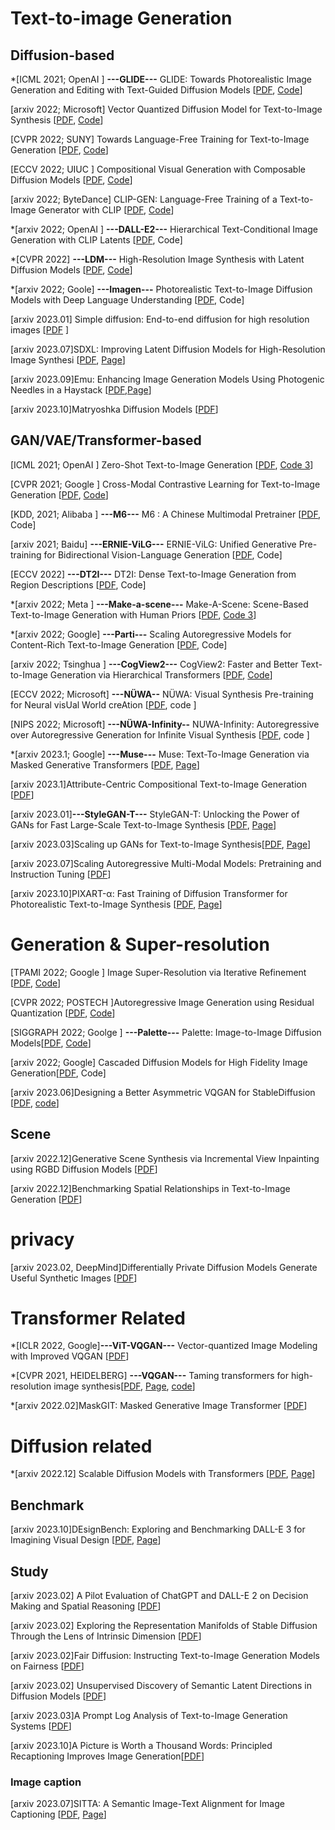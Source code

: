 # Text-to-image Generation 

## Diffusion-based 

*[ICML 2021; OpenAI ] **---GLIDE---** GLIDE: Towards Photorealistic Image Generation and Editing with Text-Guided Diffusion Models \[[PDF](https://arxiv.org/pdf/2112.10741.pdf), [Code](https://github.com/openai/glide-text2im)\]

[arxiv 2022; Microsoft] Vector Quantized Diffusion Model for Text-to-Image Synthesis \[[PDF](https://arxiv.org/pdf/2111.14822.pdf), [Code](https://github.com/cientgu/VQ-Diffusion)\]

[CVPR 2022; SUNY] Towards Language-Free Training for Text-to-Image Generation \[[PDF](https://openaccess.thecvf.com/content/CVPR2022/papers/Zhou_Towards_Language-Free_Training_for_Text-to-Image_Generation_CVPR_2022_paper.pdf), [Code](https://github.com/drboog/Lafite)\]

[ECCV 2022; UIUC ] Compositional Visual Generation with Composable Diffusion Models \[[PDF](https://arxiv.org/pdf/2206.01714.pdf), [Code](https://github.com/energy-based-model/Compositional-Visual-Generation-with-Composable-Diffusion-Models-PyTorch)\]

[arxiv 2022; ByteDance] CLIP-GEN: Language-Free Training of a Text-to-Image Generator with CLIP \[[PDF](https://arxiv.org/pdf/2203.00386.pdf), [Code](https://github.com/HFAiLab/clip-gen)\]

*[arxiv 2022; OpenAI ]  **---DALL-E2---** Hierarchical Text-Conditional Image Generation with CLIP Latents \[[PDF](https://arxiv.org/pdf/2204.06125.pdf), Code\]

*[CVPR 2022] **---LDM---** High-Resolution Image Synthesis with Latent Diffusion Models \[[PDF](https://arxiv.org/pdf/2112.10752.pdf), [Code](https://github.com/CompVis/latent-diffusion)\]

*[arxiv 2022; Goole] **---Imagen---**  Photorealistic Text-to-Image Diffusion Models with Deep Language Understanding \[[PDF](https://arxiv.org/pdf/2205.11487.pdf), Code\]

[arxiv 2023.01] Simple diffusion: End-to-end diffusion for high resolution images [[PDF](https://arxiv.org/pdf/2301.11093.pdf) ]

[arxiv 2023.07]SDXL: Improving Latent Diffusion Models for High-Resolution Image Synthesi [[PDF](https://arxiv.org/abs/2307.01952), [Page](https://github.com/Stability-AI/generative-models/tree/main)]

[arxiv 2023.09]Emu: Enhancing Image Generation Models Using Photogenic Needles in a Haystack [[PDF](https://arxiv.org/abs/2309.15807),[Page](https://ai.meta.com/research/publications/emu-enhancing-image-generation-models-using-photogenic-needles-in-a-haystack/)]

[arxiv 2023.10]Matryoshka Diffusion Models [[PDF](https://arxiv.org/abs/2310.15111)]



## GAN/VAE/Transformer-based 

[ICML 2021; OpenAI ] Zero-Shot Text-to-Image Generation \[[PDF](https://arxiv.org/pdf/2102.12092.pdf), [Code 3](https://github.com/YoadTew/zero-shot-image-to-text)\]

[CVPR 2021; Google ] Cross-Modal Contrastive Learning for Text-to-Image Generation \[[PDF](https://arxiv.org/pdf/2101.04702.pdf), [Code](https://github.com/google-research/xmcgan_image_generation)\]

[KDD, 2021; Alibaba ] **---M6---**  M6 : A Chinese Multimodal Pretrainer \[[PDF](https://arxiv.org/pdf/2103.00823.pdf), Code\]

[arxiv 2021; Baidu] **---ERNIE-ViLG---** ERNIE-ViLG: Unified Generative Pre-training for Bidirectional Vision-Language Generation \[[PDF](https://arxiv.org/pdf/2112.15283.pdf), Code\]

[ECCV 2022] **---DT2I---** DT2I: Dense Text-to-Image Generation from Region Descriptions \[[PDF](https://arxiv.org/pdf/2204.02035.pdf), Code\]

*[arxiv 2022; Meta ] **---Make-a-scene---** Make-A-Scene: Scene-Based Text-to-Image Generation with Human Priors \[[PDF](https://arxiv.org/pdf/2203.13131.pdf), [Code 3](https://github.com/CasualGANPapers/Make-A-Scene)\]

*[arxiv 2022; Google] **---Parti---** Scaling Autoregressive Models for Content-Rich Text-to-Image Generation \[[PDF](https://arxiv.org/pdf/2206.10789.pdf), Code\]

[arxiv 2022; Tsinghua ] **---CogView2---** CogView2: Faster and Better Text-to-Image Generation via Hierarchical Transformers \[[PDF](https://arxiv.org/pdf/2204.14217.pdf), [Code](https://github.com/THUDM/CogView2)\]

[ECCV 2022; Microsoft] **---NÜWA--** NÜWA: Visual Synthesis Pre-training for Neural visUal World creAtion \[[PDF](https://arxiv.org/pdf/2111.12417.pdf), code \]

[NIPS 2022; Microsoft] **---NÜWA-Infinity--** NUWA-Infinity: Autoregressive over Autoregressive Generation for Infinite Visual Synthesis \[[PDF](https://arxiv.org/pdf/2207.09814.pdf), code \]

*[arxiv 2023.1; Google] **---Muse---** Muse: Text-To-Image Generation via Masked Generative Transformers [[PDF](https://arxiv.org/abs/2301.00704), [Page](https://muse-model.github.io/)]

[arxiv 2023.1]Attribute-Centric Compositional Text-to-Image Generation [[PDF](https://arxiv.org/pdf/2301.01413.pdf)]

[arxiv 2023.01]**---StyleGAN-T---** StyleGAN-T: Unlocking the Power of GANs for Fast Large-Scale Text-to-Image Synthesis [[PDF](https://arxiv.org/abs/2301.09515), [Page](https://sites.google.com/view/stylegan-t/)]

[arxiv 2023.03]Scaling up GANs for Text-to-Image Synthesis[[PDF](https://arxiv.org/abs/2303.05511), [Page](https://mingukkang.github.io/GigaGAN/)]

[arxiv 2023.07]Scaling Autoregressive Multi-Modal Models: Pretraining and Instruction Tuning [[PDF](https://ai.meta.com/research/publications/scaling-autoregressive-multi-modal-models-pretraining-and-instruction-tuning/)]

[arxiv 2023.10]PIXART-α: Fast Training of Diffusion Transformer for Photorealistic Text-to-Image Synthesis [[PDF](https://arxiv.org/abs/2310.00426), [Page](https://pixart-alpha.github.io/)]

# Generation & Super-resolution 

[TPAMI 2022; Google ] Image Super-Resolution via Iterative Refinement \[[PDF](https://arxiv.org/pdf/2104.07636.pdf), [Code](https://github.com/Janspiry/Image-Super-Resolution-via-Iterative-Refinement)\]

[CVPR 2022; POSTECH ]Autoregressive Image Generation using Residual Quantization \[[PDF](https://arxiv.org/pdf/2203.01941.pdf), [Code](https://github.com/kakaobrain/rq-vae-transformer)\]

[SIGGRAPH 2022; Goolge ] **---Palette---** Palette: Image-to-Image Diffusion Models\[[PDF](https://arxiv.org/pdf/2111.05826.pdf), [Code](https://github.com/Janspiry/Palette-Image-to-Image-Diffusion-Models)\]

[arxiv 2022; Google] Cascaded Diffusion Models for High Fidelity Image Generation\[[PDF](https://arxiv.org/pdf/2106.15282.pdf), Code\]

[arxiv 2023.06]Designing a Better Asymmetric VQGAN for StableDiffusion [[PDF](https://arxiv.org/abs/2306.04632), [code](https://github.com/buxiangzhiren/Asymmetric_VQGAN)]

## Scene 
[arxiv 2022.12]Generative Scene Synthesis via Incremental View Inpainting using RGBD Diffusion Models [[PDF](https://arxiv.org/pdf/2212.05993.pdf)]

[arxiv 2022.12]Benchmarking Spatial Relationships in Text-to-Image Generation [[PDF](https://arxiv.org/pdf/2212.10015.pdf)]


# privacy 
[arxiv 2023.02, DeepMind]Differentially Private Diffusion Models Generate Useful Synthetic Images [[PDF](https://arxiv.org/abs/2302.13861)]


# Transformer Related 
*[ICLR 2022, Google]**---ViT-VQGAN---** Vector-quantized Image Modeling with Improved VQGAN [[PDF](https://arxiv.org/abs/2110.04627)]

*[CVPR 2021, HEIDELBERG] **---VQGAN---** Taming transformers for high-resolution image synthesis[[PDF](https://arxiv.org/abs/2012.09841), [Page](https://compvis.github.io/taming-transformers/), [code](https://github.com/CompVis/taming-transformers)]

*[arxiv 2022.02]MaskGIT: Masked Generative Image Transformer [[PDF](https://arxiv.org/pdf/2202.04200.pdf)]

# Diffusion related 
*[arxiv 2022.12] Scalable Diffusion Models with Transformers [[PDF](https://arxiv.org/abs/2212.09748), [Page](https://www.wpeebles.com/DiT)]


## Benchmark 
[arxiv 2023.10]DEsignBench: Exploring and Benchmarking DALL-E 3 for Imagining Visual Design [[PDF](https://arxiv.org/abs/2310.15144), [Page](https://design-bench.github.io/)]




## Study 
[arxiv 2023.02] A Pilot Evaluation of ChatGPT and DALL-E 2 on Decision Making and Spatial Reasoning [[PDF](https://arxiv.org/abs/2302.09068)]

[arxiv 2023.02] Exploring the Representation Manifolds of Stable Diffusion Through the Lens of Intrinsic Dimension [[PDF](https://arxiv.org/abs/2302.09301)]

[arxiv 2023.02]Fair Diffusion: Instructing Text-to-Image Generation Models on Fairness [[PDF](https://arxiv.org/abs/2302.10893)]

[arxiv 2023.02] Unsupervised Discovery of Semantic Latent Directions in Diffusion Models [[PDF](https://arxiv.org/pdf/2302.12469.pdf)]

[arxiv 2023.03]A Prompt Log Analysis of Text-to-Image Generation Systems [[PDF](https://arxiv.org/abs/2303.04587)]

[arxiv 2023.10]A Picture is Worth a Thousand Words: Principled Recaptioning Improves Image Generation[[PDF](https://arxiv.org/abs/2310.16656)]


### Image caption 
[arxiv 2023.07]SITTA: A Semantic Image-Text Alignment for Image Captioning [[PDF](https://arxiv.org/abs/2307.05591), [Page](https://github.com/ml-jku/semantic-image-text-alignment)]
